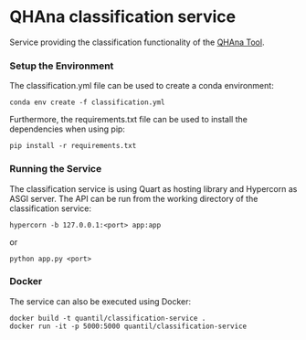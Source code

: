 # QHAna classification service

Service providing the classification functionality of the [QHAna Tool](https://github.com/UST-QuAntiL/qhana).

### Setup the Environment

The classification.yml file can be used to create a conda environment:

```
conda env create -f classification.yml
```

Furthermore, the requirements.txt file can be used to install the dependencies when using pip:

```
pip install -r requirements.txt
```

### Running the Service

The classification service is using Quart as hosting library and Hypercorn as ASGI server.
The API can be run from the working directory of the classification service:

```
hypercorn -b 127.0.0.1:<port> app:app
```

or

```
python app.py <port>
```

### Docker

The service can also be executed using Docker:

```
docker build -t quantil/classification-service .
docker run -it -p 5000:5000 quantil/classification-service
```